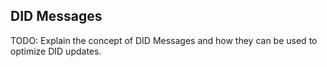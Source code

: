## DID Messages

TODO: Explain the concept of DID Messages and how they can be used to optimize DID updates.